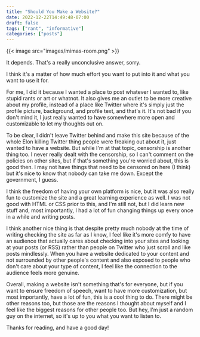 ```yaml
---
title: "Should You Make a Website?"
date: 2022-12-22T14:49:48-07:00
draft: false
tags: ["rant", "informative"]
categories: ["posts"]
---
```


{{< image src="images/mimas-room.png" >}}

It depends. That's a really unconclusive answer, sorry.         

I think it's a matter of how much effort you want to put into it and what you want to use it for.       

For me, I did it because I wanted a place to post whatever I wanted to, like stupid rants or art or whatnot. It also gives me an outlet to be more creative about my profile, instead of a place like Twitter where it's simply just the profile picture, background, and profile text, and that's it. It's not bad if you don't mind it, I just really wanted to have somewhere more open and customizable to let my thoughts out on.      

To be clear, I didn't leave Twitter behind and make this site because of the whole Elon killing Twitter thing people were freaking out about it, just wanted to have a website. But while I'm at that topic, censorship is another thing too. I never really dealt with the censorship, so I can't comment on the policies on other sites, but if that's something you're worried about, this is good then. I may not have things that need to be censored on here (I think) but it's nice to know that nobody can take me down. Except the government, I guess.

I think the freedom of having your own platform is nice, but it was also really fun to customize the site and a great learning experience as well. I was not good with HTML or CSS prior to this, and I'm still not, but I did learn new stuff and, most importantly, I had a lot of fun changing things up every once in a while and writing posts.        

I think another nice thing is that despite pretty much nobody at the time of writing checking the site as far as I know, I feel like it's more comfy to have an audience that actually cares about checking into your sites and looking at your posts (or RSS) rather than people on Twitter who just scroll and like posts mindlessly. When you have a website dedicated to your content and not surrounded by other people's content and also exposed to people who don't care about your type of content, I feel like the connection to the audience feels more genuine.         

Overall, making a website isn't something that's for everyone, but if you want to ensure freedom of speech, want to have more customization, but most importantly, have a lot of fun, this is a cool thing to do. There might be other reasons too, but those are the reasons I thought about myself and I feel like the biggest reasons for other people too. But hey, I'm just a random guy on the internet, so it's up to you what you want to listen to.        

Thanks for reading, and have a good day! 
